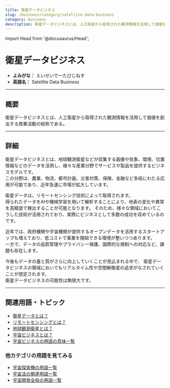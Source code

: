 ```yaml
---
title: 衛星データビジネス
slug: /business/category/satellite-data-business
category: business
description: 衛星データビジネスとは、人工衛星から取得された観測情報を活用して価値を創出する商業活動の総称である。
---
```


import Head from '@docusaurus/Head';

<Head>
  <script type="application/ld+json">
    {`{
      "@context": "https://schema.org",
      "@type": "DefinedTerm",
      "name": "衛星データビジネス",
      "inDefinedTermSet": "https://www.space-portal.org",
      "termCode": "business/category/satellite-data-business",
      "description": "衛星データビジネスとは、人工衛星から取得された観測情報を活用して価値を創出する商業活動の総称である。",
      "url": "https://www.space-portal.org/docs/business/category/satellite-data-business"
    }`}
  </script>
</Head>

# 衛星データビジネス

- **よみがな：** えいせいでーたびじねす  
- **英語名：** Satellite Data Business  

---

## 概要

衛星データビジネスとは、人工衛星から取得された観測情報を活用して価値を創出する商業活動の総称である。

---

## 詳細

衛星データビジネスとは、地球観測衛星などが収集する画像や気象、環境、位置情報などのデータを活用し、様々な産業分野でサービスや製品を提供するビジネスモデルです。  
この分野は、農業、物流、都市計画、災害対策、保険、金融など多岐にわたる応用が可能であり、近年急速に市場が拡大しています。  

衛星データは、リモートセンシング技術によって取得されます。  
得られたデータをAIや機械学習を用いて解析することにより、地表の変化や異常を高精度で検出することが可能となります。
そのため、様々な領域においてこうした技術が活用されており、実際にビジネスとして多数の成功を収めているのです。  

近年では、政府機関や宇宙機関が提供するオープンデータを活用するスタートアップも増えており、低コストで事業を開始できる環境が整いつつあります。  
一方で、データの品質管理やプライバシー保護、国際的な規制への対応など、課題も存在します。  

今後もデータの量と質がさらに向上していくことが見込まれる中で、
衛星データビジネスの領域においてもリアルタイム性や空間解像度の追求がなされていくことが想定されます。  
衛星データビジネスの可能性は無限大です。  

---

## 関連用語・トピック

- [衛星データとは？](/docs/satellite/system/satellite-data)
- [リモートセンシングとは？](/docs/satellite/system/remote-sensing)
- [地球観測衛星とは？](/docs/satellite/type/earth-observation-sat)
- [宇宙ビジネスとは？](/docs/business/space-business)
- [宇宙ビジネスの用語の意味一覧](/docs/category/business)

### 他カテゴリの用語を見てみる

- [宇宙探査機の用語一覧](/docs/category/explorer)
- [宇宙法の関連用語一覧](/docs/category/policy)
- [宇宙開発全般の用語一覧](/docs/category/glossary)

